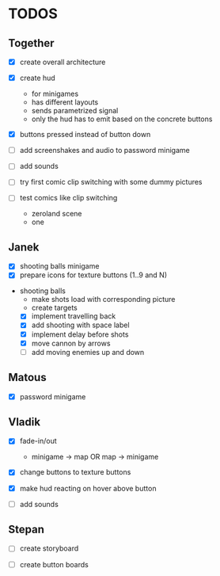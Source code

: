 # TODOS

## Together

- [x] create overall architecture
- [x] create hud
  - for minigames
  - has different layouts
  - sends parametrized signal
  - only the hud has to emit based on the concrete buttons 
- [x] buttons pressed instead of button down

- [ ] add screenshakes and audio to password minigame

- [ ] add sounds

- [ ] try first comic clip switching with some dummy pictures
- [ ] test comics like clip switching
  - zeroland scene
  - one

## Janek

- [x] shooting balls minigame
- [x] prepare icons for texture buttons (1..9 and N)

- shooting balls
  - make shots load with corresponding picture
  - create targets
  - [x] implement travelling back
  - [x] add shooting with space label
  - [x] implement delay before shots
  - [x] move cannon by arrows
  - [ ] add moving enemies up and down

## Matous

- [x] password minigame

## Vladik

- [x] fade-in/out
  -  minigame -> map OR map -> minigame

- [x] change buttons to texture buttons
- [x] make hud reacting on hover above button

- [ ] add sounds

## Stepan

- [ ] create storyboard

- [ ] create button boards
